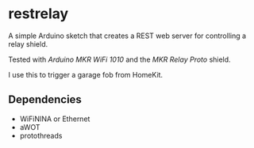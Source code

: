 # restrelay

A simple Arduino sketch that creates a REST web server for controlling a relay shield.

Tested with *Arduino MKR WiFi 1010* and the *MKR Relay Proto* shield.

I use this to trigger a garage fob from HomeKit.

Dependencies
------------

* WiFiNINA or Ethernet
* aWOT
* protothreads
